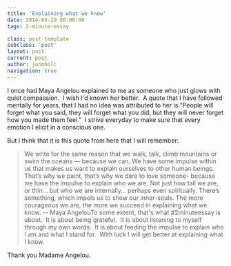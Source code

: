 ```yaml
---
title: 'Explaining what we know'
date: 2014-05-29 00:00:00 
tags: 2-minute-essay

class: post-template
subclass: 'post'
layout: post
current: post
author: jonmholt
navigation: true
---
```

I once had Maya Angelou explained to me as someone who just glows with quiet compassion. &nbsp;I wish I'd known her better. &nbsp;A quote that I have followed mentally for years, that I had no idea was attributed to her is "People will forget what you said, they will forget what you did, but they will never forget how you made them feel." &nbsp;I strive everyday to make sure that every emotion I elicit in a conscious one.

<a name="more"></a>But I think that it is this quote from here that I will remember:
> We write for the same reason that we walk, talk, climb mountains or swim the oceans — because we can. We have some impulse within us that makes us want to explain ourselves to other human beings. That’s why we paint, that’s why we dare to love someone- because we have the impulse to explain who we are. Not just how tall we are, or thin… but who we are internally… perhaps even spiritually. There’s something, which impels us to show our inner-souls. The more courageous we are, the more we succeed in explaining what we know. -- Maya AngelouTo some extent, that's what #2minuteessay is about. &nbsp;It is about being grateful. &nbsp;It is about listening to myself through my own words. &nbsp;It is about feeding the impulse to explain who I am and what I stand for. &nbsp;With luck I will get better at explaining what I know. 

Thank you Madame Angelou.
